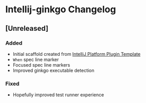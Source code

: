 <!-- Keep a Changelog guide -> https://keepachangelog.com -->

# Intellij-ginkgo Changelog

## [Unreleased]
### Added
- Initial scaffold created from [IntelliJ Platform Plugin Template](https://github.com/JetBrains/intellij-platform-plugin-template)
- `When` spec line marker
- Focused spec line markers
- Improved ginkgo executable detection

### Fixed
- Hopefully improved test runner experience
